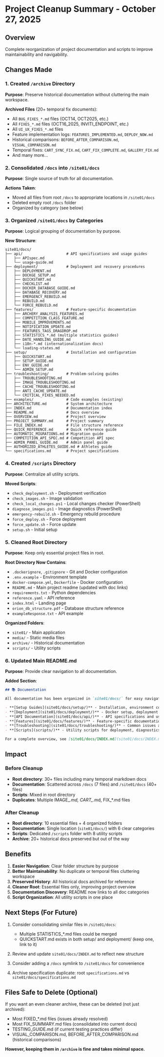 # Project Cleanup Summary - October 27, 2025

## Overview
Complete reorganization of project documentation and scripts to improve maintainability and navigability.

## Changes Made

### 1. Created `/archive` Directory
**Purpose**: Preserve historical documentation without cluttering the main workspace.

**Archived Files** (20+ temporal fix documents):
- All `BUG_FIXES_*.md` files (OCT14, OCT2025, etc.)
- All `FIXES_*.md` files (OCT16_2025, INVITI_ENDPOINT, etc.)
- All `UI_UX_FIXES_*.md` files
- Feature implementation logs: `FEATURES_IMPLEMENTED.md`, `DEPLOY_NOW.md`
- Historical comparisons: `BEFORE_AFTER_COMPARISON.md`, `VISUAL_COMPARISON.md`
- Temporal fixes: `CART_SYNC_FIX.md`, `CART_FIX_COMPLETE.md`, `GALLERY_FIX.md`
- And many more...

### 2. Consolidated `/docs` into `/site01/docs`
**Purpose**: Single source of truth for all documentation.

**Actions Taken**:
- Moved all files from root `/docs` to appropriate locations in `/site01/docs`
- Deleted empty root `/docs` folder
- Organized by category (see below)

### 3. Organized `/site01/docs` by Categories
**Purpose**: Logical grouping of documentation by purpose.

**New Structure**:
```
site01/docs/
├── api/                    # API specifications and usage guides
│   ├── APIspec.md
│   └── usage-guide.md
├── deployment/             # Deployment and recovery procedures
│   ├── DEPLOYMENT.md
│   ├── DOCKGE_SETUP.md
│   ├── QUICKSTART.md
│   ├── CHECKLIST.md
│   ├── DOCKER_DATABASE_GUIDE.md
│   ├── DATABASE_RECOVERY.md
│   ├── EMERGENCY_REBUILD.md
│   ├── REBUILD.md
│   └── FORCE_REBUILD.md
├── features/               # Feature-specific documentation
│   ├── ARCHERY_ANALYSIS_FEATURES.md
│   ├── COMPETITION_CLASS_FEATURE.md
│   ├── MOBILE_IMPROVEMENTS.md
│   ├── NOTIFICATION_UPDATE.md
│   ├── FEATURES_TAGS_DRAGDROP.md
│   ├── STATISTICS_*.md (multiple statistics guides)
│   ├── DATE_HANDLING_GUIDE.md
│   ├── i18n-*.md (internationalization docs)
│   └── loading-states.md
├── setup/                  # Installation and configuration
│   ├── QUICKSTART.md
│   ├── SETUP_GUIDE.md
│   ├── ENV_GUIDE.md
│   └── ADMIN_SETUP.md
├── troubleshooting/        # Problem-solving guides
│   ├── TROUBLESHOOTING.md
│   ├── IMAGE_TROUBLESHOOTING.md
│   ├── CACHE_TROUBLESHOOTING.md
│   ├── ANTI_CACHE_UPDATE.md
│   └── CRITICAL_FIXES_NEEDED.md
├── examples/               # Code examples (existing)
├── ARCHITECTURE.md         # System architecture
├── INDEX.md                # Documentation index
├── README.md               # Docs overview
├── OVERVIEW.md             # Project overview
├── PROJECT_SUMMARY.md      # Project summary
├── FILE_INDEX.md           # File structure reference
├── QUICK_REFERENCE.md      # Quick reference guide
├── AUTOMATIC_MIGRATIONS.md # Migration guide
├── COMPETITION_API_SPEC.md # Competition API spec
├── ADMIN_PANEL_GUIDE.md    # Admin panel guide
├── AUTHORIZED_ATHLETES_GUIDE.md # Athletes guide
└── specifications.md       # Project specifications
```

### 4. Created `/scripts` Directory
**Purpose**: Centralize all utility scripts.

**Moved Scripts**:
- `check_deployment.sh` - Deployment verification
- `check_images.sh` - Image validation
- `check_local_changes.ps1` - Local changes checker (PowerShell)
- `diagnose_images.ps1` - Image diagnostics (PowerShell)
- `emergency-rebuild.sh` - Emergency rebuild procedure
- `force_deploy.sh` - Force deployment
- `force_update.sh` - Force update
- `setup.sh` - Initial setup

### 5. Cleaned Root Directory
**Purpose**: Keep only essential project files in root.

**Root Directory Now Contains**:
- `.dockerignore`, `.gitignore` - Git and Docker configuration
- `.env.example` - Environment template
- `docker-compose.yml`, `Dockerfile` - Docker configuration
- `README.md` - Main project readme (updated with doc links)
- `requirements.txt` - Python dependencies
- `reference.yaml` - API reference
- `index.html` - Landing page
- `orion_db_structure.pdf` - Database structure reference
- `exampleResponse.txt` - API example

**Organized Folders**:
- `site01/` - Main application
- `media/` - Static media files
- `archive/` - Historical documentation
- `scripts/` - Utility scripts

### 6. Updated Main README.md
**Purpose**: Provide clear navigation to all documentation.

**Added Section**:
```markdown
## 📚 Documentation

All documentation has been organized in `site01/docs/` for easy navigation:

- **[Setup Guides](site01/docs/setup/)** - Installation, environment configuration, admin setup
- **[Deployment](site01/docs/deployment/)** - Docker setup, deployment procedures, recovery guides
- **[API Documentation](site01/docs/api/)** - API specifications and usage guides
- **[Features](site01/docs/features/)** - Feature-specific documentation and guides
- **[Troubleshooting](site01/docs/troubleshooting/)** - Common issues and solutions
- **[Scripts](scripts/)** - Utility scripts for deployment, diagnostics, and maintenance

For a complete overview, see [site01/docs/INDEX.md](site01/docs/INDEX.md).
```

## Impact

### Before Cleanup
- **Root directory**: 30+ files including many temporal markdown docs
- **Documentation**: Scattered across `/docs` (7 files) and `/site01/docs` (40+ files)
- **Scripts**: Mixed in root directory
- **Duplicates**: Multiple IMAGE_*.md, CART_*.md, FIX_*.md files

### After Cleanup
- **Root directory**: 10 essential files + 4 organized folders
- **Documentation**: Single location (`site01/docs/`) with 6 clear categories
- **Scripts**: Dedicated `/scripts` folder with 8 utility scripts
- **Archive**: 20+ historical docs preserved but out of the way

## Benefits

1. **Easier Navigation**: Clear folder structure by purpose
2. **Better Maintainability**: No duplicate or temporal files cluttering workspace
3. **Preserved History**: All historical docs archived for reference
4. **Cleaner Root**: Essential files only, improving project overview
5. **Documentation Discovery**: README now links to all doc categories
6. **Script Organization**: All utility scripts in one place

## Next Steps (For Future)

1. Consider consolidating similar files in `/site01/docs`:
   - Multiple STATISTICS_*.md files could be merged
   - QUICKSTART.md exists in both setup/ and deployment/ (keep one, link to it)
   
2. Review and update `site01/docs/INDEX.md` to reflect new structure

3. Consider adding a `/docs` symlink to `/site01/docs` for convenience

4. Archive specification duplicate: root `specifications.md` vs `site01/docs/specifications.md`

## Files Safe to Delete (Optional)

If you want an even cleaner archive, these can be deleted (not just archived):
- Most FIXED_*.md files (issues already resolved)
- Most FIX_SUMMARY.md files (consolidated into current docs)
- TESTING_GUIDE.md (if current testing practices differ)
- VISUAL_COMPARISON.md, BEFORE_AFTER_COMPARISON.md (historical comparisons)

**However, keeping them in `/archive` is fine and takes minimal space.**
